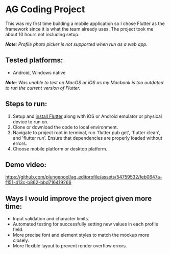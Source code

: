 # AG Coding Project
This was my first time building a mobile application so I chose Flutter as the framework since it is what the team already uses. The project took me about 10 hours not including setup.

***Note**: Profile photo picker is not supported when run as a web app.*

## Tested platforms:
- Android, Windows native

***Note**: Was unable to test on MacOS or iOS as my Macbook is too outdated to run the current version of Flutter.*

## Steps to run:
1) Setup and [install Flutter](https://docs.flutter.dev/get-started/install) along with iOS or Android emulator or physical device to run on.
2) Clone or download the code to local environment.
3) Navigate to project root in terminal, run 'flutter pub get', 'flutter clean', and 'flutter run'. Ensure that dependencies are properly loaded without errors.
4) Choose mobile platform or desktop platform.

## Demo video:
https://github.com/plungepool/ag_editprofile/assets/54759532/feb0647a-f151-413c-b862-bbd716419266

## Ways I would improve the project given more time:
- Input validation and character limits.
- Automated testing for successfully setting new values in each profile field.
- More precise font and element styles to match the mockup more closely.
- More flexible layout to prevent render overflow errors.
